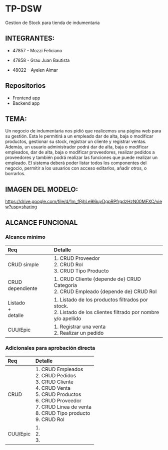 # TP-DSW
Gestion de Stock para tienda de indumentaria


## INTEGRANTES: 

* 47857 - Mozzi Feliciano

* 47858 - Grau Juan Bautista

* 48022 - Ayelen Aimar

## Repositorios
* Frontend app
* Backend app

## TEMA: 

  Un negocio de indumentaria nos pidió que realicemos una página web para su gestión. Esta le permitirá a un empleado dar de alta, baja o modificar productos, gestionar su stock, registrar un cliente y registrar ventas.
  Además, un usuario administrador podrá dar de alta, baja o modificar empleados, dar de alta, baja o modificar proveedores, realizar pedidos a proveedores y también podrá realizar las funciones que puede realizar un empleado.
  El sistema deberá poder listar todos los componentes del negocio, permitir a los usuarios con acceso editarlos, añadir otros, o borrarlos.


## IMAGEN DEL MODELO:

https://drive.google.com/file/d/1m_fRjhLe9l6uyDgpRPfrgdzHzN00MFXC/view?usp=sharing 

## ALCANCE FUNCIONAL

### Alcance mínimo
|Req|Detalle|
|:-|:-|
|CRUD simple|1. CRUD Proveedor<br>2. CRUD Rol<br>3. CRUD Tipo Producto |
|CRUD dependiente|1. CRUD Cliente {depende de} CRUD Categoría<br>2. CRUD Empleado {depende de} CRUD Rol|
|Listado<br>+<br>detalle| 1. Listado de los productos filtrados por stock.<br> 2. Listado de los clientes filtrado por nombre y/o apellido|
|CUU/Epic|1. Registrar una venta<br>2. Realizar un pedido|

### Adicionales para aprobación directa

|Req|Detalle|
|:-|:-|
|CRUD |1. CRUD Empleados<br>2. CRUD Pedidos<br>3. CRUD Cliente<br>4. CRUD Venta<br>5. CRUD Productos<br>6. CRUD Proveedor<br>7. CRUD Linea de venta<br>8. CRUD Tipo producto<br>9. CRUD Rol|
|CUU/Epic|1. <br>2. <br>3. |
